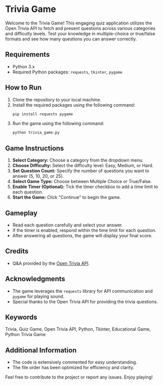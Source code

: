 # Trivia Game

Welcome to the Trivia Game! This engaging quiz application utilizes the Open Trivia API to fetch and present questions across various categories and difficulty levels. Test your knowledge in multiple-choice or true/false formats and see how many questions you can answer correctly.

## Requirements
- Python 3.x
- Required Python packages: `requests`, `tkinter`, `pygame`

## How to Run
1. Clone the repository to your local machine.
2. Install the required packages using the following command:
    ```bash
    pip install requests pygame
    ```
3. Run the game using the following command:
    ```bash
    python trivia_game.py
    ```

## Game Instructions
1. **Select Category:** Choose a category from the dropdown menu.
2. **Choose Difficulty:** Select the difficulty level: Easy, Medium, or Hard.
3. **Set Question Count:** Specify the number of questions you want to answer (5, 10, 20, or 25).
4. **Select Game Type:** Choose between Multiple Choice or True/False.
5. **Enable Timer (Optional):** Tick the timer checkbox to add a time limit to each question.
6. **Start the Game:** Click "Continue" to begin the game.

## Gameplay
- Read each question carefully and select your answer.
- If the timer is enabled, respond within the time limit for each question.
- After answering all questions, the game will display your final score.

## Credits
- Q&A provided by the [Open Trivia API](https://opentdb.com/).

## Acknowledgments
- The game leverages the `requests` library for API communication and `pygame` for playing sound.
- Special thanks to the Open Trivia API for providing the trivia questions.

## Keywords
Trivia, Quiz Game, Open Trivia API, Python, Tkinter, Educational Game, Python Trivia Game

## Additional Information
- The code is extensively commented for easy understanding.
- The file order has been optimized for efficiency and clarity.

Feel free to contribute to the project or report any issues. Enjoy playing!

